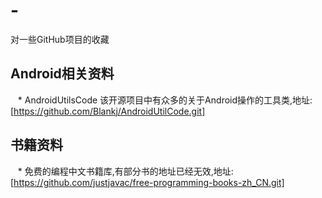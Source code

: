 # -
对一些GitHub项目的收藏
## Android相关资料
    * AndroidUtilsCode 该开源项目中有众多的关于Android操作的工具类,地址:[https://github.com/Blankj/AndroidUtilCode.git]


## 书籍资料
    * 免费的编程中文书籍库,有部分书的地址已经无效,地址:[https://github.com/justjavac/free-programming-books-zh_CN.git]
